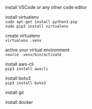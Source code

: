 install VSCode or any other code editor

install virtualenv   
`sudo apt-get install python3-pip`   
`sudo pip3 install virtualenv`    

create virtualenv   
`virtualenv .venv`   

active your virtual environment   
`source .venv/bin/activate`   

install aws-cli   
`pip3 install awscli`   

install boto3   
`pip3 install boto3`   

install git   

install docker   
